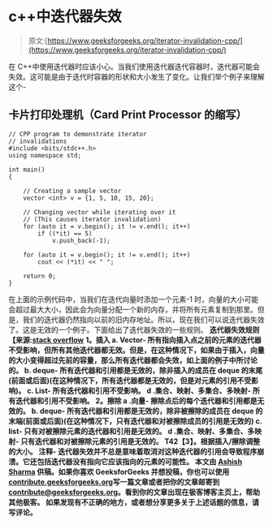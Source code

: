 # c++中迭代器失效

> 原文:[https://www.geeksforgeeks.org/iterator-invalidation-cpp/](https://www.geeksforgeeks.org/iterator-invalidation-cpp/)

在 C++中使用迭代器时应该小心。当我们使用迭代器迭代容器时，迭代器可能会失效。这可能是由于迭代时容器的形状和大小发生了变化。让我们举个例子来理解这个-

## 卡片打印处理机（Card Print Processor 的缩写）

```
// CPP program to demonstrate iterator
// invalidations
#include <bits/stdc++.h>
using namespace std;

int main()
{

    // Creating a sample vector
    vector <int> v = {1, 5, 10, 15, 20};

    // Changing vector while iterating over it
    // (This causes iterator invalidation)
    for (auto it = v.begin(); it != v.end(); it++)
        if ((*it) == 5)
            v.push_back(-1);

    for (auto it = v.begin(); it != v.end(); it++)
        cout << (*it) << " ";

    return 0;   
}
```

在上面的示例代码中，当我们在迭代向量时添加一个元素-1 时，向量的大小可能会超过最大大小，因此会为向量分配一个新的内存，并将所有元素复制到那里。但是，我们的迭代器仍然指向以前的旧内存地址。所以，现在我们可以说迭代器失效了。这是无效的一个例子。下面给出了迭代器失效的一些规则。
**迭代器失效规则【来源:**[**stack overflow**](https://stackoverflow.com/questions/6438086/iterator-invalidation-rules/11336379#11336379) ****1。插入**
**a. Vector-** 所有指向插入点之前的元素的迭代器不受影响，但所有其他迭代器都无效。但是，在这种情况下，如果由于插入，向量的大小变得超过先前的容量，那么所有迭代器都会失效，如上面的例子中所讨论的。
**b. deque-** 所有迭代器和引用都是无效的，除非插入的成员在 deque 的末尾(前面或后面)(在这种情况下，所有迭代器都是无效的，但是对元素的引用不受影响)。
**c. List-** 所有迭代器和引用不受影响。
**d .集合、映射、多集合、多映射-** 所有迭代器和引用不受影响。
**2。擦除**
**a .向量-** 擦除点后的每个迭代器和引用都是无效的。
**b. deque-** 所有迭代器和引用都是无效的，除非被擦除的成员在 deque 的末端(前面或后面)(在这种情况下，只有迭代器和对被擦除成员的引用是无效的)
**c. list-** 只有对被擦除元素的迭代器和引用是无效的。
**d .集合、映射、多集合、多映射-** 只有迭代器和对被擦除元素的引用是无效的。
T42【3】。根据插入/擦除调整
**的大小。
**注释-** 迭代器失效并不总是意味着取消对这种迭代器的引用会导致程序崩溃。它还包括迭代器没有指向它应该指向的元素的可能性。
本文由 [**Ashish Sharma**](https://auth.geeksforgeeks.org/profile.php?user=ashish136) 供稿。如果你喜欢 GeeksforGeeks 并想投稿，你也可以使用[contribute.geeksforgeeks.org](http://www.contribute.geeksforgeeks.org)写一篇文章或者把你的文章邮寄到 contribute@geeksforgeeks.org。看到你的文章出现在极客博客主页上，帮助其他极客。
如果发现有不正确的地方，或者想分享更多关于上述话题的信息，请写评论。****